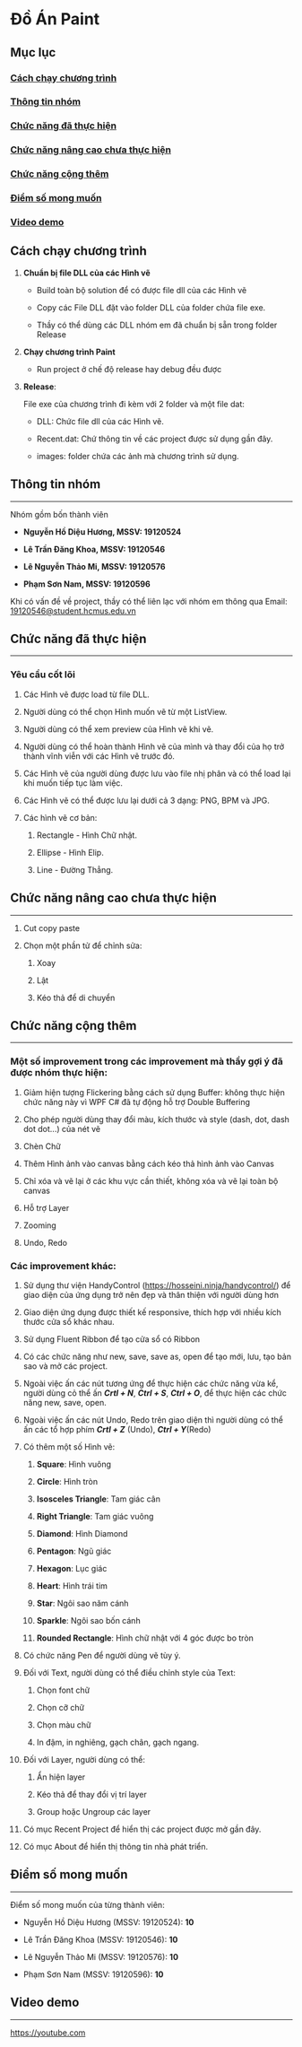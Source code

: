 # **Đồ Án Paint**

## **Mục lục**
### [Cách chạy chương trình](#run)  
### [Thông tin nhóm](#team)  
### [Chức năng đã thực hiện](#done)  
### [Chức năng nâng cao chưa thực hiện](#notdone)  
### [Chức năng cộng thêm](#other)
### [Điểm số mong muốn](#score)
### [Video demo](#video)

## **Cách chạy chương trình**<a name="run"></a>
1. **Chuẩn bị file DLL của các Hình vẽ**
    - Build toàn bộ solution để có được file dll của các Hình vẽ

    - Copy các File DLL đặt vào folder DLL của folder chứa file exe.
    - Thầy có thể dùng các DLL nhóm em đã chuẩn bị sẵn trong folder Release
2. **Chạy chương trình Paint**
    - Run project ở chế độ release hay debug đều được
3. **Release**:

    File exe của chương trình đi kèm với 2 folder và một file dat:
    - DLL: Chức file dll của các Hình vẽ.
    
    - Recent.dat: Chứ thông tin về các project được sử dụng gần đây.
    - images: folder chứa các ảnh mà chương trình sử dụng.
## **Thông tin nhóm**<a name="team"></a>
* * *
Nhóm gồm bốn thành viên
- **Nguyễn Hồ Diệu Hương, MSSV: 19120524**

- **Lê Trần Đăng Khoa, MSSV: 19120546**
- **Lê Nguyễn Thảo Mi, MSSV: 19120576**
- **Phạm Sơn Nam, MSSV: 19120596**

Khi có vấn đề về project, thầy có thể liên lạc với nhóm em thông qua Email: <19120546@student.hcmus.edu.vn>
## **Chức năng đã thực hiện**<a name="done"></a>
* * *
### Yêu cầu cốt lõi
1. Các Hình vẽ được load từ file DLL.

2. Người dùng có thể chọn Hình muốn vẽ từ một ListView.

3. Người dùng có thể xem preview của Hình vẽ khi vẽ.

4. Người dùng có thể hoàn thành Hình vẽ của mình và thay đổi của họ trở thành vĩnh viễn với các Hình vẽ trước đó.

5. Các Hình vẽ của người dùng được lưu vào file nhị phân và có thể load lại khi muốn tiếp tục làm việc.

6. Các Hình vẽ có thể được lưu lại dưới cả 3 dạng: PNG, BPM và JPG.
7. Các hình vẽ cơ bản:
    1. Rectangle - Hình Chữ nhật.

    2. Ellipse - Hình Elip.
    3. Line - Đường Thẳng.

## **Chức năng nâng cao chưa thực hiện**<a name="notdone"></a>
* * *
1. Cut copy paste

2. Chọn một phần tử để chỉnh sửa:
    1. Xoay

    2. Lật
    3. Kéo thả để di chuyển
## **Chức năng cộng thêm**<a name="other"></a>
* * *
### **Một số improvement trong các improvement mà thầy gợi ý đã được nhóm thực hiện:** 
1. Giảm hiện tượng Flickering bằng cách sử dụng Buffer: không thực hiện chức năng này vì WPF C# đã tự động hỗ trợ Double Buffering
2. Cho phép người dùng thay đổi màu, kích thước và style (dash, dot, dash dot dot...) của nét vẽ

3. Chèn Chữ
4. Thêm Hình ảnh vào canvas bằng cách kéo thả hình ảnh vào Canvas
5. Chỉ xóa và vẽ lại ở các khu vực cần thiết, không xóa và vẽ lại toàn bộ canvas
6. Hỗ trợ Layer
7. Zooming
8. Undo, Redo
### **Các improvement khác:**
1. Sử dụng thư viện HandyControl (https://hosseini.ninja/handycontrol/) để giao diện của ứng dụng trở nên đẹp và thân thiện với người dùng hơn

2. Giao diện ứng dụng được thiết kế responsive, thích hợp với nhiều kích thước cửa sổ khác nhau.
3. Sử dụng Fluent Ribbon để tạo cửa sổ có Ribbon
4. Có các chức năng như new, save, save as, open để tạo mới, lưu, tạo bản sao và mở các project. 
5. Ngoài việc ấn các nút tương ứng để thực hiện các chức năng vừa kể, người dùng cỏ thể ấn ***Crtl + N***, ***Ctrl + S***, ***Ctrl + O***, để thực hiện các chức năng new, save, open.
6. Ngoài việc ấn các nút Undo, Redo trên giao diện thì người dùng có thể ấn các tổ hợp phím ***Crtl + Z*** (Undo), ***Ctrl + Y***(Redo)
7.  Có thêm một số Hình vẽ:
    1. **Square**: Hình vuông
    
    2. **Circle**: Hình tròn
    3. **Isosceles Triangle**: Tam giác cân
    4. **Right Triangle**: Tam giác vuông
    5. **Diamond**: Hình Diamond
    6. **Pentagon**: Ngũ giác
    7. **Hexagon**: Lục giác
    8. **Heart**: Hình trái tim
    9. **Star**: Ngôi sao năm cánh
    10. **Sparkle**: Ngôi sao bốn cánh
    11. **Rounded Rectangle**: Hình chữ nhật với 4 góc được bo tròn
8. Có chức năng Pen để người dùng vẽ tùy ý.
9. Đối với Text, người dùng có thể điều chỉnh style của Text:
    1. Chọn font chữ

    2. Chọn cỡ chữ
    3. Chọn màu chữ
    4. In đậm, in nghiêng, gạch chân, gạch ngang.
10. Đối với Layer, người dùng có thể:
    1. Ẩn hiện layer

    2. Kéo thả để thay đổi vị trí layer
    3. Group hoặc Ungroup các layer
11. Có mục Recent Project để hiển thị các project được mở gần đây.
12. Có mục About để hiển thị thông tin nhà phát triển.
## **Điểm số mong muốn** <a name="score"></a>
* * *
Điểm số mong muốn của từng thành viên:
- Nguyễn Hồ Diệu Hương (MSSV: 19120524): **10**

- Lê Trần Đăng Khoa (MSSV: 19120546): **10**
- Lê Nguyễn Thảo Mi (MSSV: 19120576): **10**
- Phạm Sơn Nam (MSSV: 19120596): **10**
## **Video demo** <a name="video"></a>
* * *
<https://youtube.com>
